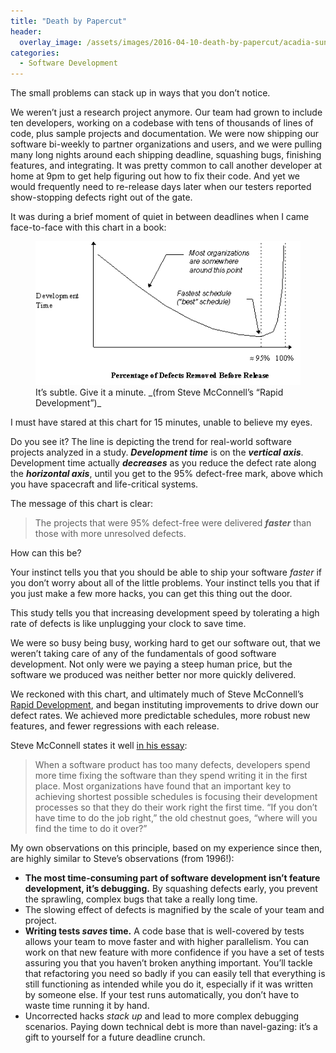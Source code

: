 ```yaml
---
title: "Death by Papercut"
header:
  overlay_image: /assets/images/2016-04-10-death-by-papercut/acadia-sunrise.jpeg
categories:
  - Software Development
---
```

The small problems can stack up in ways that you don’t notice.

We weren’t just a research project anymore. Our team had grown to include ten developers, working on a codebase with tens of thousands of lines of code, plus sample projects and documentation. We were now shipping our software bi-weekly to partner organizations and users, and we were pulling many long nights around each shipping deadline, squashing bugs, finishing features, and integrating. It was pretty common to call another developer at home at 9pm to get help figuring out how to fix their code. And yet we would frequently need to re-release days later when our testers reported show-stopping defects right out of the gate.

It was during a brief moment of quiet in between deadlines when I came face-to-face with this chart in a book:

<figure>
	<img src="/assets/images/2016-04-10-death-by-papercut/defects-vs-dev-time.gif">
	<figcaption>It’s subtle. Give it a minute. _(from Steve McConnell’s “Rapid Development”)_</figcaption>
</figure>

I must have stared at this chart for 15 minutes, unable to believe my eyes.

Do you see it? The line is depicting the trend for real-world software projects analyzed in a study. ***Development time*** is on the ***vertical axis***. Development time actually ***decreases*** as you reduce the defect rate along the ***horizontal axis***, until you get to the 95% defect-free mark, above which you have spacecraft and life-critical systems.

The message of this chart is clear:

> The projects that were 95% defect-free were delivered ***faster*** than those with more unresolved defects.

How can this be?

Your instinct tells you that you should be able to ship your software _faster_ if you don’t worry about all of the little problems. Your instinct tells you that if you just make a few more hacks, you can get this thing out the door.

This study tells you that increasing development speed by tolerating a high rate of defects is like unplugging your clock to save time.

We were so busy being busy, working hard to get our software out, that we weren’t taking care of any of the fundamentals of good software development. Not only were we paying a steep human price, but the software we produced was neither better nor more quickly delivered.

We reckoned with this chart, and ultimately much of Steve McConnell’s [Rapid Development](http://www.amazon.com/Rapid-Development-Taming-Software-Schedules/dp/1556159005/ref=sr_1_1?ie=UTF8&qid=1460306614&sr=8-1&keywords=rapid+development), and began instituting improvements to drive down our defect rates. We achieved more predictable schedules, more robust new features, and fewer regressions with each release.

Steve McConnell states it well [in his essay](http://www.stevemcconnell.com/articles/art04.htm):

> When a software product has too many defects, developers spend more time fixing the software than they spend writing it in the first place. Most organizations have found that an important key to achieving shortest possible schedules is focusing their development processes so that they do their work right the first time. “If you don’t have time to do the job right,” the old chestnut goes, “where will you find the time to do it over?”

My own observations on this principle, based on my experience since then, are highly similar to Steve’s observations (from 1996!):
- **The most time-consuming part of software development isn’t feature development, it’s debugging.** By squashing defects early, you prevent the sprawling, complex bugs that take a really long time.
- The slowing effect of defects is magnified by the scale of your team and project.
- **Writing tests _saves_ time.** A code base that is well-covered by tests allows your team to move faster and with higher parallelism. You can work on that new feature with more confidence if you have a set of tests assuring you that you haven’t broken anything important. You’ll tackle that refactoring you need so badly if you can easily tell that everything is still functioning as intended while you do it, especially if it was written by someone else. If your test runs automatically, you don’t have to waste time running it by hand.
- Uncorrected hacks _stack up_ and lead to more complex debugging scenarios. Paying down technical debt is more than navel-gazing: it’s a gift to yourself for a future deadline crunch.
